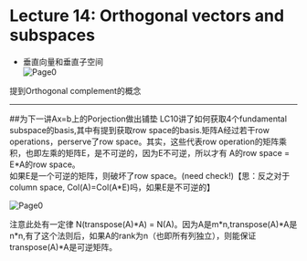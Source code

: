 # Lecture 14: Orthogonal vectors and subspaces
* 垂直向量和垂直子空间  
![Page0](https://github.com/zhukuixi/RainyNight/blob/master/LinearAlgebra/Images/L14_1.jpg)  

提到Orthogonal complement的概念


***
##为下一讲Ax=b上的Porjection做出铺垫 
LC10讲了如何获取4个fundamental subspace的basis,其中有提到获取row space的basis.矩阵A经过若干row operations，perserve了row space。其实，这些代表row operation的矩阵乘积，也即左乘的矩阵E，是不可逆的，因为E不可逆，所以才有 A的row space = E\*A的row space。  
如果E是一个可逆的矩阵，则破坏了row space。(need check!)【思：反之对于column space, Col(A)=Col(A*E)吗，如果E是不可逆的】

![Page0](https://github.com/zhukuixi/RainyNight/blob/master/LinearAlgebra/Images/L14_2.jpg)  

注意此处有一定律 N(transpose(A)\*A) = N(A)。因为A是m*n,transpose(A)\*A是n\*n,有了这个法则后，如果A的rank为n（也即所有列独立），则能保证transpose(A)\*A是可逆矩阵。

